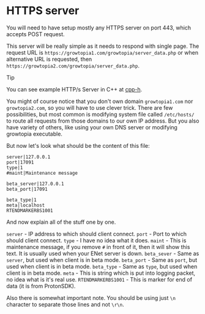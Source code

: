 # HTTPS server

You will need to have setup mostly any HTTPS server on port 443, which accepts POST request.

This server will be really simple as it needs to respond with single page. The request URL is `https://growtopia1.com/growtopia/server_data.php` or when alternative URL is requested, then `https://growtopia2.com/growtopia/server_data.php`.

> [!TIP]
> You can see example HTTP/s Server in C++ at [cpp-h](https://github.com/Eikarna/cpp-h).

You might of course notice that you don't own domain `growtopia1.com` nor `growtopia2.com`, so you will have to use clever trick. There are few possibilities, but most common is modifying system file called `/etc/hosts/` to route all requests from those domains to our own IP address. But you also have variety of others, like using your own DNS server or modifying growtopia executable.

But now let's look what should be the content of this file:

```
server|127.0.0.1
port|17091
type|1
#maint|Maintenance message

beta_server|127.0.0.1
beta_port|17091

beta_type|1
meta|localhost
RTENDMARKERBS1001
```

And now explain all of the stuff one by one.

`server` - IP address to which should client connect.
`port` - Port to which should client connect.
`type` - I have no idea what it does.
`maint` - This is maintenance message, if you remove `#` in front of it, then it will show this text. It is usually used when your ENet server is down.
`beta_sever` - Same as `server`, but used when client is in beta mode.
`beta_port` - Same as `port`, but used when client is in beta mode.
`beta_type` - Same as `type`, but used when client is in beta mode.
`meta` - This is string which is put into logging packet, no idea what is it's real use.
`RTENDMARKERBS1001` - This is marker for end of data (it is from ProtonSDK).

Also there is somewhat important note. You should be using just `\n` character to separate those lines and not `\r\n`.